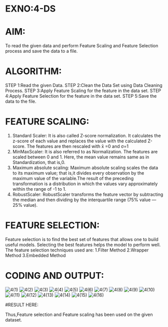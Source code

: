 # EXNO:4-DS
# AIM:
To read the given data and perform Feature Scaling and Feature Selection process and save the
data to a file.

# ALGORITHM:
STEP 1:Read the given Data.
STEP 2:Clean the Data Set using Data Cleaning Process.
STEP 3:Apply Feature Scaling for the feature in the data set.
STEP 4:Apply Feature Selection for the feature in the data set.
STEP 5:Save the data to the file.

# FEATURE SCALING:
1. Standard Scaler: It is also called Z-score normalization. It calculates the z-score of each value and replaces the value with the calculated Z-score. The features are then rescaled with x̄ =0 and σ=1
2. MinMaxScaler: It is also referred to as Normalization. The features are scaled between 0 and 1. Here, the mean value remains same as in Standardization, that is,0.
3. Maximum absolute scaling: Maximum absolute scaling scales the data to its maximum value; that is,it divides every observation by the maximum value of the variable.The result of the preceding transformation is a distribution in which the values vary approximately within the range of -1 to 1.
4. RobustScaler: RobustScaler transforms the feature vector by subtracting the median and then dividing by the interquartile range (75% value — 25% value).

# FEATURE SELECTION:
Feature selection is to find the best set of features that allows one to build useful models. Selecting the best features helps the model to perform well.
The feature selection techniques used are:
1.Filter Method
2.Wrapper Method
3.Embedded Method

# CODING AND OUTPUT:
![4(1)](https://github.com/user-attachments/assets/33caf434-f1cb-4055-bbf8-95d0b3a87178)
![4(2)](https://github.com/user-attachments/assets/0bfa88b7-1b25-4d7c-8f70-4c948890b322)
![4(3)](https://github.com/user-attachments/assets/af33fb53-2ee0-4b68-98e7-55163f07ad07)
![4(4)](https://github.com/user-attachments/assets/97f3cbf6-9e89-4c35-a079-aacc3af9d2cc)
![4(5)](https://github.com/user-attachments/assets/c7e6e170-5754-4fcf-bd3c-9656efffe709)
![4(6)](https://github.com/user-attachments/assets/65f9e7d7-b970-43b9-bd2f-1f215808c45c)
![4(7)](https://github.com/user-attachments/assets/58a9b477-d1f1-4dda-9390-2ff9d5d3778a)
![4(8)](https://github.com/user-attachments/assets/5e6254c0-fc2e-4602-88b1-0763fae4c6ff)
![4(9)](https://github.com/user-attachments/assets/5c1f5c03-eefb-4ba6-b8a8-1b92dfa389f5)
![4(10)](https://github.com/user-attachments/assets/e9cf4a6c-86ad-4dd8-80f1-4dc1eac6f16f)
![4(11)](https://github.com/user-attachments/assets/3330bc50-d64a-4df3-ac16-1b3e8dc2591e)
![4(12)](https://github.com/user-attachments/assets/a264fe8d-aace-4f1f-a044-d5daa8ae7bf8)
![4(13)](https://github.com/user-attachments/assets/ea310b84-a2a2-4c4b-a40b-26654ed5f752)
![4(14)](https://github.com/user-attachments/assets/e4efa32c-a6bf-403e-8d0b-403c215058d1)
![4(15)](https://github.com/user-attachments/assets/895fff31-1620-45b0-ac45-49fcef5451fc)
![4(16)](https://github.com/user-attachments/assets/046ff915-328e-4bb9-b241-97995f72b2e1)

#RESULT HERE:

Thus,Feature selection and Feature scaling has been used on the given dataset.
